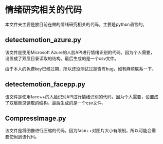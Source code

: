 # 情绪研究相关的代码

本文件夹主要是放目前在做的情绪研究相关的代码，主要是python语言的。



## detectemotion_azure.py

该文件是使用Microsoft Azure的人脸API进行情绪识别的代码，因为个人需要，设置成了双层目录读取的结构。最后生成的是一个csv文件。

由于本人的免费key已经过期，所以还没测试过是否有bug，如有麻烦联系一下。

## detectemotion_facepp.py

该文件是使用face++的人脸识别API进行情绪识别的代码，因为个人需要，设置成了双层目录读取的结构。最后生成的是一个csv文件。

## CompressImage.py

该文件是将图像进行压缩的代码，因为face++对图片大小有限制，所以可能会需要使用到该代码。